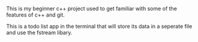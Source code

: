 This is my beginner c++ project used to get familiar with some of the features of c++ and git.

This is a todo list app in the terminal that will store its data in a seperate file and use the fstream libary.
